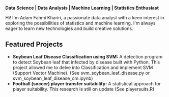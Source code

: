 **Data Science | Data Analysis | Machine Learning | Statistics Enthusiast**

Hi! I'm Adam Fahmi Khariri, a passionate data analyst with a keen interest in exploring the possibilities of statistics and machine learning. I'm always eager to learn new technologies and build creative solutions.

## Featured Projects

* **Soybean Leaf Disease Classification using SVM:** A detection program to detect Soybean leaf that infected by disease built with Python. This project allowed me to delve into Classification and implement SVM (Support Vector Machine). (See svm_soybean_leaf_disease.py or svm_soybean_leaf_disease_cm.ipynb)
* **Football (soccer) player transfer suitability:** A statistical approach for player suitability. This research is still on update (See playersuits.R)
